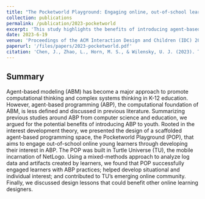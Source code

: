 ```yaml
---
title: "The Pocketworld Playground: Engaging online, out-of-school learners with Agent-based Programming."
collection: publications
permalink: /publication/2023-pocketworld
excerpt: 'This study highlights the benefits of introducing agent-based programming (ABP) to youth, presenting the design of the Pocketworld Playground (POP) within Turtle Universe to engage out-of-school learners in ABP, and finding that POP effectively fostered interest and participation in ABP practices while contributing to the online community.'
date: 2023-6-19
venue: 'Proceedings of the ACM Interaction Design and Children (IDC) 2023'
paperurl: '/files/papers/2023-pocketworld.pdf'
citation: 'Chen, J., Zhao, L., Horn, M. S., & Wilensky, U. J. (2023). The Pocketworld Playground: Engaging online, out-of-school learners with Agent-based Programming. Proceedings of the ACM Interaction Design and Children (IDC) 2023.'
---
```


## Summary
Agent-based modeling (ABM) has become a major approach to promote computational thinking and complex systems thinking in K-12 education. However, agent-based programming (ABP), the computational foundation of ABM, is less defined and discussed in previous literature. Summarizing previous studies around ABP from computer science and education, we argued for the potential benefits of introducing ABP to youth. Rooted in the interest development theory, we presented the design of a scaffolded agent-based programming space, the Pocketworld Playground (POP), that aims to engage out-of-school online young learners through developing their interest in ABP. The POP was built in Turtle Universe (TU), the mobile incarnation of NetLogo. Using a mixed-methods approach to analyze log data and artifacts created by learners, we found that POP successfully engaged learners with ABP practices; helped develop situational and individual interest; and contributed to TU’s emerging online community. Finally, we discussed design lessons that could benefit other online learning designers.
